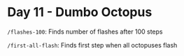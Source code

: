 # Day 11 - Dumbo Octopus

`/flashes-100`: Finds number of flashes after 100 steps

`/first-all-flash`: Finds first step when all octopuses flash